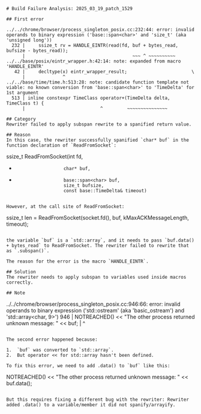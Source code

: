 ```
# Build Failure Analysis: 2025_03_19_patch_1529

## First error

../../chrome/browser/process_singleton_posix.cc:232:44: error: invalid operands to binary expression ('base::span<char>' and 'size_t' (aka 'unsigned long'))
  232 |     ssize_t rv = HANDLE_EINTR(read(fd, buf + bytes_read, bufsize - bytes_read));
      |                                        ~~~ ^ ~~~~~~~~~~
../../base/posix/eintr_wrapper.h:42:14: note: expanded from macro 'HANDLE_EINTR'
   42 |     decltype(x) eintr_wrapper_result;                        \
      |              ^
../../base/time/time.h:513:28: note: candidate function template not viable: no known conversion from 'base::span<char>' to 'TimeDelta' for 1st argument
  513 | inline constexpr TimeClass operator+(TimeDelta delta, TimeClass t) {
      |                            ^         ~~~~~~~~~~~~~~~

## Category
Rewriter failed to apply subspan rewrite to a spanified return value.

## Reason
In this case, the rewriter successfully spanified `char* buf` in the function declaration of `ReadFromSocket`:

```
ssize_t ReadFromSocket(int fd,
-                       char* buf,
+                       base::span<char> buf,
                        size_t bufsize,
                        const base::TimeDelta& timeout)
```

However, at the call site of ReadFromSocket:

```
ssize_t len = ReadFromSocket(socket.fd(), buf, kMaxACKMessageLength, timeout);
```

the variable `buf` is a `std::array`, and it needs to pass `buf.data() + bytes_read` to ReadFromSocket. The rewriter failed to rewrite that as `.subspan()`.

The reason for the error is the macro `HANDLE_EINTR`.

## Solution
The rewriter needs to apply subspan to variables used inside macros correctly.

## Note
```
../../chrome/browser/process_singleton_posix.cc:946:66: error: invalid operands to binary expression ('std::ostream' (aka 'basic_ostream<char>') and 'std::array<char, 9>')
  946 |   NOTREACHED() << "The other process returned unknown message: " << buf;
      |                                                                  ^  
```

The second error happened because:

1.  `buf` was converted to `std::array`.
2.  But operator << for std::array hasn't been defined.

To fix this error, we need to add .data() to `buf` like this:

```
NOTREACHED() << "The other process returned unknown message: " << buf.data();
```

But this requires fixing a different bug with the rewriter: Rewriter added .data() to a variable/member it did not spanify/arrayify.